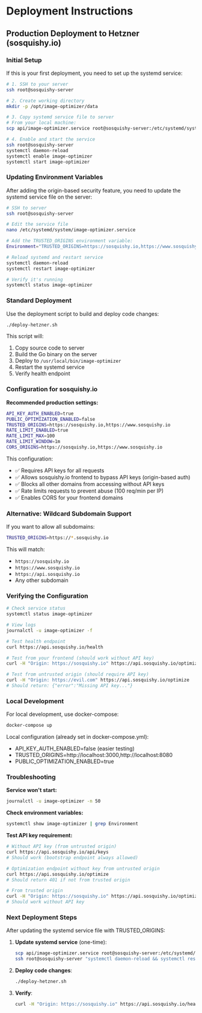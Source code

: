 # Deployment Instructions

## Production Deployment to Hetzner (sosquishy.io)

### Initial Setup

If this is your first deployment, you need to set up the systemd service:

```bash
# 1. SSH to your server
ssh root@sosquishy-server

# 2. Create working directory
mkdir -p /opt/image-optimizer/data

# 3. Copy systemd service file to server
# From your local machine:
scp api/image-optimizer.service root@sosquishy-server:/etc/systemd/system/

# 4. Enable and start the service
ssh root@sosquishy-server
systemctl daemon-reload
systemctl enable image-optimizer
systemctl start image-optimizer
```

### Updating Environment Variables

After adding the origin-based security feature, you need to update the systemd service file on the server:

```bash
# SSH to server
ssh root@sosquishy-server

# Edit the service file
nano /etc/systemd/system/image-optimizer.service

# Add the TRUSTED_ORIGINS environment variable:
Environment="TRUSTED_ORIGINS=https://sosquishy.io,https://www.sosquishy.io"

# Reload systemd and restart service
systemctl daemon-reload
systemctl restart image-optimizer

# Verify it's running
systemctl status image-optimizer
```

### Standard Deployment

Use the deployment script to build and deploy code changes:

```bash
./deploy-hetzner.sh
```

This script will:
1. Copy source code to server
2. Build the Go binary on the server
3. Deploy to `/usr/local/bin/image-optimizer`
4. Restart the systemd service
5. Verify health endpoint

### Configuration for sosquishy.io

**Recommended production settings:**

```bash
API_KEY_AUTH_ENABLED=true
PUBLIC_OPTIMIZATION_ENABLED=false
TRUSTED_ORIGINS=https://sosquishy.io,https://www.sosquishy.io
RATE_LIMIT_ENABLED=true
RATE_LIMIT_MAX=100
RATE_LIMIT_WINDOW=1m
CORS_ORIGINS=https://sosquishy.io,https://www.sosquishy.io
```

This configuration:
- ✅ Requires API keys for all requests
- ✅ Allows sosquishy.io frontend to bypass API keys (origin-based auth)
- ✅ Blocks all other domains from accessing without API keys
- ✅ Rate limits requests to prevent abuse (100 req/min per IP)
- ✅ Enables CORS for your frontend domains

### Alternative: Wildcard Subdomain Support

If you want to allow all subdomains:

```bash
TRUSTED_ORIGINS=https://*.sosquishy.io
```

This will match:
- `https://sosquishy.io`
- `https://www.sosquishy.io`
- `https://api.sosquishy.io`
- Any other subdomain

### Verifying the Configuration

```bash
# Check service status
systemctl status image-optimizer

# View logs
journalctl -u image-optimizer -f

# Test health endpoint
curl https://api.sosquishy.io/health

# Test from your frontend (should work without API key)
curl -H "Origin: https://sosquishy.io" https://api.sosquishy.io/optimize

# Test from untrusted origin (should require API key)
curl -H "Origin: https://evil.com" https://api.sosquishy.io/optimize
# Should return: {"error":"Missing API key..."}
```

### Local Development

For local development, use docker-compose:

```bash
docker-compose up
```

Local configuration (already set in docker-compose.yml):
- API_KEY_AUTH_ENABLED=false (easier testing)
- TRUSTED_ORIGINS=http://localhost:3000,http://localhost:8080
- PUBLIC_OPTIMIZATION_ENABLED=true

### Troubleshooting

**Service won't start:**
```bash
journalctl -u image-optimizer -n 50
```

**Check environment variables:**
```bash
systemctl show image-optimizer | grep Environment
```

**Test API key requirement:**
```bash
# Without API key (from untrusted origin)
curl https://api.sosquishy.io/api/keys
# Should work (bootstrap endpoint always allowed)

# Optimization endpoint without key from untrusted origin
curl https://api.sosquishy.io/optimize
# Should return 401 if not from trusted origin

# From trusted origin
curl -H "Origin: https://sosquishy.io" https://api.sosquishy.io/optimize
# Should work without API key
```

### Next Deployment Steps

After updating the systemd service file with TRUSTED_ORIGINS:

1. **Update systemd service** (one-time):
   ```bash
   scp api/image-optimizer.service root@sosquishy-server:/etc/systemd/system/
   ssh root@sosquishy-server "systemctl daemon-reload && systemctl restart image-optimizer"
   ```

2. **Deploy code changes**:
   ```bash
   ./deploy-hetzner.sh
   ```

3. **Verify**:
   ```bash
   curl -H "Origin: https://sosquishy.io" https://api.sosquishy.io/health
   ```
